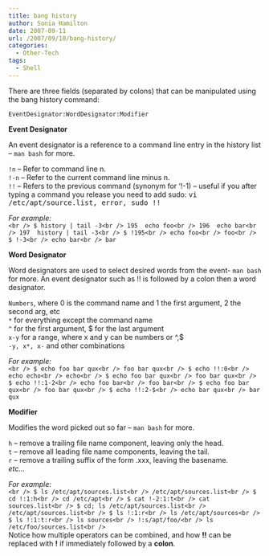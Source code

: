 ```yaml
---
title: bang history
author: Sonia Hamilton
date: 2007-09-11
url: /2007/09/10/bang-history/
categories:
  - Other-Tech
tags:
  - Shell
---
```

There are three fields (separated by colons) that can be manipulated using the bang history command:

`EventDesignator:WordDesignator:Modifier`

<!--more-->

**Event Designator**

An event designator is a reference to a command line entry in the history list &#8211; `man bash` for more.

`!n` &#8211; Refer to command line n.  
`!-n` &#8211; Refer to the current command line minus n.  
`!!` &#8211; Refers to the previous command (synonym for ‘!-1) &#8211; useful if you after typing a command you release you need to add sudo: <tt>vi /etc/apt/source.list, error, sudo !!</tt>

*For example:*  
`<br />
$ history | tail -3<br />
195  echo foo<br />
196  echo bar<br />
197  history | tail -3<br />
$ !195<br />
echo foo<br />
foo<br />
$ !-3<br />
echo bar<br />
bar`

**Word Designator**

Word designators are used to select desired words from the event- `man bash` for more. An event designator such as !! is followed by a colon then a word designator.

`Numbers`, where 0 is the command name and 1 the first argument, 2 the second arg, etc  
`*` for everything except the command name  
`^` for the first argument, $ for the last argument  
`x-y` for a range, where x and y can be numbers or ^,$  
`-y, x*, x-` and other combinations

*For example:*  
`<br />
$ echo foo bar qux<br />
foo bar qux<br />
$ echo !!:0<br />
echo echo<br />
echo<br />
$ echo foo bar qux<br />
foo bar qux<br />
$ echo !!:1-2<br />
echo foo bar<br />
foo bar<br />
$ echo foo bar qux<br />
foo bar qux<br />
$ echo !!:2-$<br />
echo bar qux<br />
bar qux`

**Modifier**

Modifies the word picked out so far &#8211; `man bash` for more.

`h` &#8211; remove a trailing file name component, leaving only the head.  
`t` &#8211; remove all leading file name components, leaving the tail.  
`r` &#8211; remove a trailing suffix of the form .xxx, leaving the basename.  
*etc&#8230;*

*For example:*  
`<br />
$ ls /etc/apt/sources.list<br />
/etc/apt/sources.list<br />
$ cd !:1:h<br />
cd /etc/apt<br />
$ cat !-2:1:t<br />
cat sources.list<br />
$ cd; ls /etc/apt/sources.list<br />
/etc/apt/sources.list<br />
$ ls !:1:r<br />
ls /etc/apt/sources<br />
$ ls !:1:t:r<br />
ls sources<br />
!:s/apt/foo/<br />
ls /etc/foo/sources.list<br />
`  
Notice how multiple operators can be combined, and how **!!** can be replaced with **!** if immediately followed by a **colon**.
